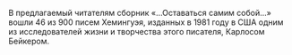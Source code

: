<!--2017-01-28 10:43:10-->
В предлагаемый читателям сборник «…Оставаться самим собой…» вошли 46 из 900 писем Хемингуэя, изданных в 1981 году в США одним из исследователей жизни и творчества этого писателя, Карлосом Бейкером.